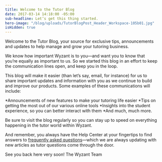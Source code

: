 ```yaml
---
title: Welcome to the Tutor Blog
date: 2017-03-14 14:18:00 -05:00
sub-headline: Let’s get this thing started.
hero-image: "/blog/uploads/TutorBlogPost_Header_Workspace-105b01.jpg"
isHidden: true
---
```


Welcome to the Tutor Blog, your source for exclusive tips, announcements and updates to help manage and grow your tutoring business. 

We know how important Wyzant is to you—and want you to know that you’re equally as important to us. So we started this blog in an effort to keep the communication lines open, and keep you in the loop.

This blog will make it easier (than let’s say, email, for instance) for us to share important updates and information with you as we continue to build and improve our products. Some examples of these communications will include:

*Announcements of new features to make your tutoring life easier
*Tips on getting the most out of our various online tools
*Insights into the student experience, so you can better interact with them
*And much, much more.

Be sure to visit the blog regularly so you can stay up to speed on everything happening in the tutor world within Wyzant. 

And remember, you always have the Help Center at your fingertips to find answers to [frequently asked questions](https://support.wyzant.com/hc/en-us)—which we are always updating with new articles as tutor questions come through the door. 

See you back here very soon!
The Wyzant Team

